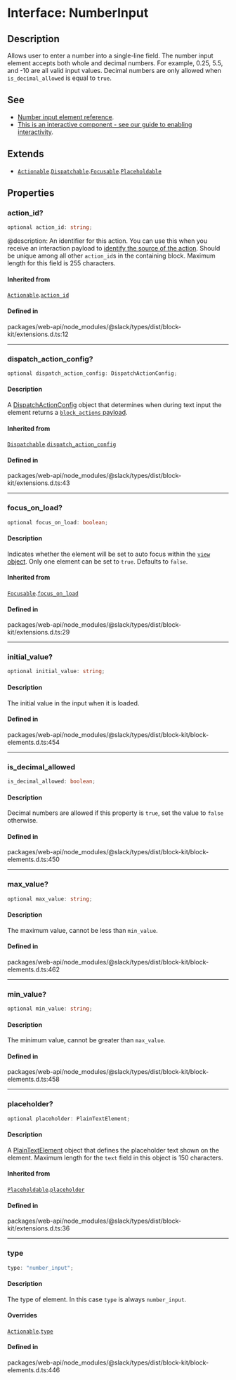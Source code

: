 # Interface: NumberInput

## Description

Allows user to enter a number into a single-line field. The number input element accepts both whole and
decimal numbers. For example, 0.25, 5.5, and -10 are all valid input values. Decimal numbers are only allowed when
`is_decimal_allowed` is equal to `true`.

## See

 - [Number input element reference](https://api.slack.com/reference/block-kit/block-elements#number).
 - [This is an interactive component - see our guide to enabling interactivity](https://api.slack.com/interactivity/handling).

## Extends

- [`Actionable`](Interface.Actionable.md).[`Dispatchable`](Interface.Dispatchable.md).[`Focusable`](Interface.Focusable.md).[`Placeholdable`](Interface.Placeholdable.md)

## Properties

### action\_id?

```ts
optional action_id: string;
```

@description: An identifier for this action. You can use this when you receive an interaction payload to
[identify the source of the action](https://api.slack.com/interactivity/handling#payloads). Should be unique
among all other `action_id`s in the containing block. Maximum length for this field is 255 characters.

#### Inherited from

[`Actionable`](Interface.Actionable.md).[`action_id`](Interface.Actionable.md#action_id)

#### Defined in

packages/web-api/node\_modules/@slack/types/dist/block-kit/extensions.d.ts:12

***

### dispatch\_action\_config?

```ts
optional dispatch_action_config: DispatchActionConfig;
```

#### Description

A [DispatchActionConfig](Interface.DispatchActionConfig.md) object that determines when during text input the element returns a
[`block_actions` payload](https://api.slack.com/reference/interaction-payloads/block-actions).

#### Inherited from

[`Dispatchable`](Interface.Dispatchable.md).[`dispatch_action_config`](Interface.Dispatchable.md#dispatch_action_config)

#### Defined in

packages/web-api/node\_modules/@slack/types/dist/block-kit/extensions.d.ts:43

***

### focus\_on\_load?

```ts
optional focus_on_load: boolean;
```

#### Description

Indicates whether the element will be set to auto focus within the
[`view` object](https://api.slack.com/reference/surfaces/views). Only one element can be set to `true`.
Defaults to `false`.

#### Inherited from

[`Focusable`](Interface.Focusable.md).[`focus_on_load`](Interface.Focusable.md#focus_on_load)

#### Defined in

packages/web-api/node\_modules/@slack/types/dist/block-kit/extensions.d.ts:29

***

### initial\_value?

```ts
optional initial_value: string;
```

#### Description

The initial value in the input when it is loaded.

#### Defined in

packages/web-api/node\_modules/@slack/types/dist/block-kit/block-elements.d.ts:454

***

### is\_decimal\_allowed

```ts
is_decimal_allowed: boolean;
```

#### Description

Decimal numbers are allowed if this property is `true`, set the value to `false` otherwise.

#### Defined in

packages/web-api/node\_modules/@slack/types/dist/block-kit/block-elements.d.ts:450

***

### max\_value?

```ts
optional max_value: string;
```

#### Description

The maximum value, cannot be less than `min_value`.

#### Defined in

packages/web-api/node\_modules/@slack/types/dist/block-kit/block-elements.d.ts:462

***

### min\_value?

```ts
optional min_value: string;
```

#### Description

The minimum value, cannot be greater than `max_value`.

#### Defined in

packages/web-api/node\_modules/@slack/types/dist/block-kit/block-elements.d.ts:458

***

### placeholder?

```ts
optional placeholder: PlainTextElement;
```

#### Description

A [PlainTextElement](Interface.PlainTextElement.md) object that defines the placeholder text shown on the element. Maximum
length for the `text` field in this object is 150 characters.

#### Inherited from

[`Placeholdable`](Interface.Placeholdable.md).[`placeholder`](Interface.Placeholdable.md#placeholder)

#### Defined in

packages/web-api/node\_modules/@slack/types/dist/block-kit/extensions.d.ts:36

***

### type

```ts
type: "number_input";
```

#### Description

The type of element. In this case `type` is always `number_input`.

#### Overrides

[`Actionable`](Interface.Actionable.md).[`type`](Interface.Actionable.md#type)

#### Defined in

packages/web-api/node\_modules/@slack/types/dist/block-kit/block-elements.d.ts:446
